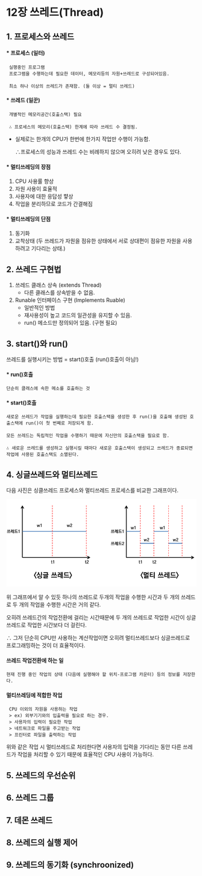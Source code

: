 # 12장 쓰레드(Thread)
## 1. 프로세스와 쓰레드

#### * 프로세스 (일터)
     실행중인 프로그램  
     프로그램을 수행하는데 필요한 데이터, 메모리등의 자원+쓰레드로 구성되어있음.
     
     최소 하나 이상의 쓰레드가 존재함. (둘 이상 = 멀티 쓰레드)

#### * 쓰레드 (일꾼)
     개별적인 메모리공간(호출스택) 필요
     
     ∴ 프로세스의 메모리(호출스택) 한계에 따라 쓰레드 수 결정됨.


- 실제로는 한개의 CPU가 한번에 한가지 작업만 수행이 가능함.

    ∴프로세스의 성능과 쓰레드 수는 비례하지 않으며 오히려 낮은 경우도 있다.

#### * 멀티쓰레딩의 장점
1. CPU 사용률 향상
2. 자원 사용이 효율적
3. 사용자에 대한 응답성 햫상
4. 작업을 분리하므로 코드가 간결해짐


#### * 멀티쓰레딩의 단점
1. 동기화
2. 교착상태 (두 쓰레드가 자원을 점유한 상태에서 서로 상대편이 점유한 자원을 사용하려고 기다리는 상태.)


## 2. 쓰레드 구현법
1. 쓰레드 클래스 상속 (extends Thread)
    - 다른 클래스를 상속받을 수 없음. 
2. Runable 인터페이스 구현 (Implements Ruable)
    - 일반적인 방법
    - 재사용성이 높고 코드의 일관성을 유지할 수 있음.
    - run() 메소드만 정의되어 있음. (구현 필요)


## 3. start()와 run()
쓰레드를 실행시키는 방법 = start()호출 (run()호출이 아님!)

#### * run()호출
    단순히 클래스에 속한 메소를 호출하는 것
#### * start()호출
    새로운 쓰레드가 작업을 실행하는데 필요한 호출스택을 생성한 후 run()을 호출해 생성된 호출스택에 run()이 첫 번째로 저장되게 함.
    
    모든 쓰레드는 독립적인 작업을 수행하기 때문에 자신만의 호출스택을 필요로 함. 
    
    ∴ 새로운 쓰레드를 생성하고 실행시킬 때마다 새로운 호출스택이 생성되고 쓰레드가 종료되면 작업에 사용된 호출스택도 소멸된다.
    
    
## 4. 싱글쓰레드와 멀티쓰레드
다음 사진은 싱클쓰레드 프로세스와 멀티쓰레드 프로세스를 비교한 그래프이다.

![Alt text](./12_ex.png)

위 그래프에서 알 수 있듯 하나의 쓰레드로 두개의 작업을 수행한 시간과 두 개의 쓰레드로 두 개의 작업을 수행한 시간은 거의 같다.

오히려 쓰레드간의 작업전환에 걸리는 시간때문에 두 개의 쓰레드로 작업한 시간이 싱글쓰레드로 작업한 시간보다 더 걸린다.

∴ 그저 단순히 CPU만 사용하는 계산작업이면 오히려 멀티쓰레드보다 싱글쓰레드로 프로그래밍하는 것이 더 효율적이다.

#### 쓰레드 작업전환에 하는 일
    현재 진행 중인 작업의 상태 (다음에 실행해야 할 위치-프로그램 카운터) 등의 정보를 저장한다.
    
#### 멀티쓰레딩에 적합한 작업
     CPU 이외의 자원을 사용하는 작업  
     > ex) 외부기기와의 입출력을 필요로 하는 경우.
     > 사용자의 입력이 필요한 작업
     > 네트워크로 파일을 주고받는 작업
     > 프린터로 파일을 출력하는 작업
    
위와 같은 작업 시 멀티쓰레드로 처리한다면 사용자의 입력을 기다리는 동안 다른 쓰레드가 작업을 처리할 수 있기 때문에 효율적인 CPU 사용이 가능하다.

## 5. 쓰레드의 우선순위
## 6. 쓰레드 그룹
## 7. 데몬 쓰레드
## 8. 쓰레드의 실행 제어
## 9. 쓰레드의 동기화 (synchroonized)
